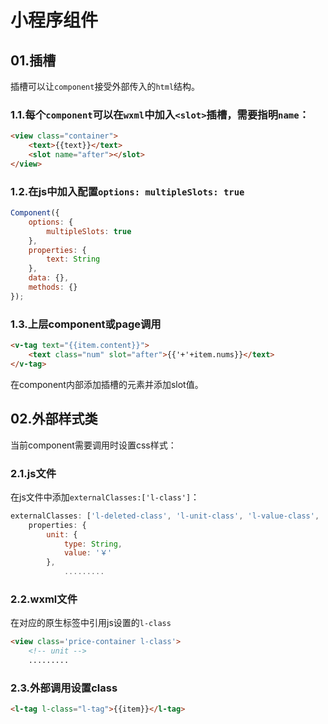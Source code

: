 # 小程序组件

## 01.插槽

插槽可以让``component``接受外部传入的``html``结构。

### 1.1.每个``component``可以在``wxml``中加入``<slot>``插槽，需要指明``name``：

```html
<view class="container">
    <text>{{text}}</text>
    <slot name="after"></slot>
</view>
```



### 1.2.在js中加入配置``options: multipleSlots: true``

```js
Component({
    options: {
        multipleSlots: true
    },
    properties: {
        text: String
    },
    data: {},
    methods: {}
});
```



### 1.3.上层component或page调用

```html
<v-tag text="{{item.content}}">
    <text class="num" slot="after">{{'+'+item.nums}}</text>
</v-tag>
```

在component内部添加插槽的元素并添加slot值。



## 02.外部样式类

当前component需要调用时设置css样式：

### 2.1.js文件

在js文件中添加``externalClasses:['l-class']``：

```js
externalClasses: ['l-deleted-class', 'l-unit-class', 'l-value-class', 'l-class'],
    properties: {
        unit: {
            type: String,
            value: '￥'
        },
            .........
```

### 2.2.wxml文件

在对应的原生标签中引用js设置的``l-class``

```html
<view class='price-container l-class'>
    <!-- unit -->
    .........
```

### 2.3.外部调用设置class

```html
<l-tag l-class="l-tag">{{item}}</l-tag>
```

